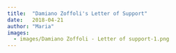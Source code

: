 ```yaml
---
title:  "Damiano Zoffoli's Letter of Support"
date:   2018-04-21
author: "Maria"
images:
  - images/Damiano Zoffoli - Letter of support-1.png
---
```

